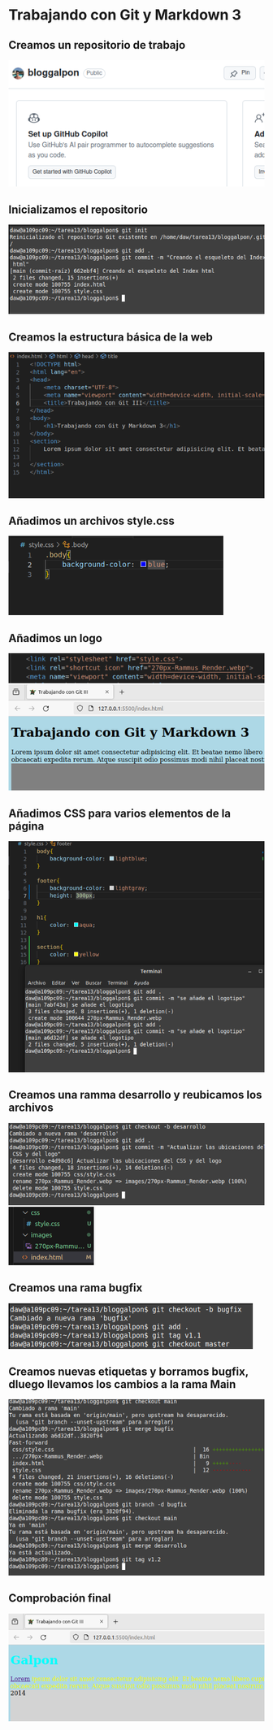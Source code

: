 # Trabajando con Git y Markdown 3

## Creamos un repositorio de trabajo
<img src="1.png">

## Inicializamos el repositorio
<img src="2.png">

## Creamos la estructura básica de la web
<img src="3.png">

## Añadimos un archivos style.css
<img src="4.png">

## Añadimos un logo
<img src="5.png">

<img src="6.png">

## Añadimos CSS para varios elementos de la página

<img src="7.png">

## Creamos una ramma desarrollo y reubicamos los archivos

<img src="9.png">

<img src="8.png">

## Creamos una rama bugfix

<img src="10.png">

## Creamos nuevas etiquetas y borramos bugfix, dluego llevamos los cambios a la rama Main

<img src="11.png">

## Comprobación final

<img src="12.png">
